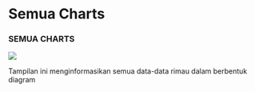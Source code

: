 # Semua Charts

### SEMUA CHARTS

![](<../.gitbook/assets/Screenshot (40).png>)

Tampilan ini menginformasikan semua data-data rimau dalam berbentuk diagram
